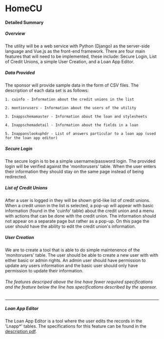 
# HomeCU

#### Detailed Summary

##### Overview 

The utility will be a web service with Python (Django) as the server-side language and Vue.js as the front-end framework. There are four main features that will need to be implemented, these include: Secure Login, List of Credit Unions, a simple User Creation, and a Loan App Editor.

##### Data Provided

The sponsor will provide sample data in the form of CSV files. The description of each data set is as follows:

	1. cuinfo - Information about the credit unions in the list
	
	2. montiorusers - Information about the users of the utility
	
	3. Inappschemamaster - Information about the loan and stylesheets
	
	4. Inappschemadetail - Information about the fields in a loan
	
	5. Inappanslookuphdr - List of answers particular to a loan app (used for the loan app editor)
	

##### Secure Login

The secure login is to be a simple username/password login. The provided login will be verified against the 'monitorusers' table. When the user enters their information they should stay on the same page instead of being redirected.

##### List of Credit Unions

After a user is logged in they will be shown grid-like list of credit unions. When a credit union in the list is selected, a pop-up will appear with basic information (found in the 'cuinfo' table) about the credit union and a menu with actions that can be done with the credit union. The information should not appear on a separate page but rather as a pop-up. On this page the user should have the ability to edit the credit union's information.

##### User Creation

We are to create a tool that is able to do simple maintenence of the 'monitorusers' table. The user should be able to create a new user with with either basic or admin rights. An admin user should have permission to update any users information and the basic user should only have permission to update their information.

###### The features descriped above the line have fewer required specifications and the feature below the line has specifications described by the sponsor.

***

##### Loan App Editor

The Loan App Editor is a tool where the user edits the records in the 'Lnapp*' tables. The specifications for this feature can be found in the [description pdf](./LoanAppEditorSpecificFeatures.pdf). 

